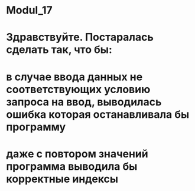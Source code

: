 # Modul_17
# Здравствуйте. Постаралась сделать так, что бы:
# в случае ввода данных не соответствующих условию запроса на ввод, выводилась ошибка которая останавливала бы программу
# даже с повтором значений программа выводила бы корректные индексы
